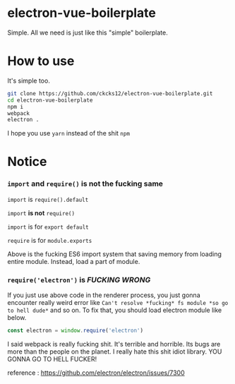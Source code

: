 # electron-vue-boilerplate
Simple. All we need is just like this "simple" boilerplate.

# How to use
It's simple too.
```bash
git clone https://github.com/ckcks12/electron-vue-boilerplate.git
cd electron-vue-boilerplate
npm i
webpack
electron .
```
I hope you use `yarn` instead of the shit `npm`

# Notice

### `import` and `require()` is not the fucking same
`import` is `require().default`

`import` **is not** `require()`

`import` is for `export default`

`require` is for `module.exports`

Above is the fucking ES6 import system that saving memory from loading entire module. Instead, load a part of module.

### `require('electron')` is *FUCKING WRONG*
If you just use above code in the renderer process, you just gonna encounter really weird error like `Can't resolve *fucking* fs module *so go to hell dude*` and so on. To fix that, you should load electron module like below.
```javascript
const electron = window.require('electron')
```
I said webpack is really fucking shit. It's terrible and horrible. Its bugs are more than the people on the planet. I really hate this shit idiot library. YOU GONNA GO TO HELL FUCKER!

reference : https://github.com/electron/electron/issues/7300
